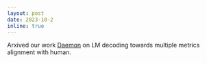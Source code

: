 ```yaml
---
layout: post
date: 2023-10-2
inline: true
---
```


Arxived our work [Daemon](https://arxiv.org/pdf/2310.01041.pdf) on LM decoding towards multiple metrics alignment with human.
